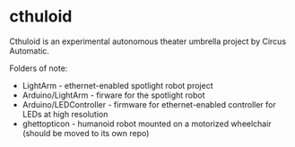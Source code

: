 # cthuloid

Cthuloid is an experimental autonomous theater umbrella project by Circus Automatic.

Folders of note:
- LightArm - ethernet-enabled spotlight robot project
- Arduino/LightArm - firware for the spotlight robot
- Arduino/LEDController - firmware for ethernet-enabled controller for LEDs at high resolution
- ghettopticon - humanoid robot mounted on a motorized wheelchair (should be moved to its own repo)
